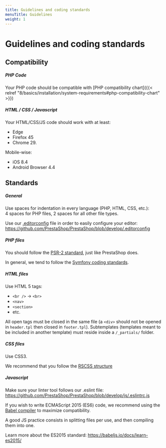 ```yaml
---
title: Guidelines and coding standards
menuTitle: Guidelines
weight: 1
---
```


# Guidelines and coding standards

## Compatibility

##### PHP Code

Your PHP code should be compatible with [PHP compatibility chart]({{< relref "8/basics/installation/system-requirements#php-compatibility-chart" >}})

##### HTML / CSS / Javascript

Your HTML/CSS/JS code should work with at least:

- Edge
- Firefox 45
- Chrome 29.

Mobile-wise:
 
- iOS 8.4
- Android Browser 4.4

## Standards

##### General

Use spaces for indentation in every language (PHP, HTML, CSS, etc.):<br>4 spaces for PHP files, 2 spaces for all other file types.

Use our [.editorconfig](https://editorconfig.org/) file in order to easily configure your editor: https://github.com/PrestaShop/PrestaShop/blob/develop/.editorconfig

##### PHP files

You should follow the [PSR-2 standard](https://www.php-fig.org/psr/psr-2/), just like PrestaShop does.

In general, we tend to follow the [Symfony coding standards](https://symfony.com/doc/current/contributing/code/standards.html).

##### HTML files

Use HTML 5 tags:

* `<br />` → `<br>`
* `<nav>`
* `<section>`
* etc.

All open tags must be closed in the same file (a `<div>` should not be opened in `header.tpl` then closed in `footer.tpl`). Subtemplates (templates meant to be included in another template) must reside inside a `/_partials/` folder.

##### CSS files

Use CSS3.

We recommend that you follow the [RSCSS structure](https://github.com/rstacruz/rscss/tree/main/docs/)

##### Javascript

Make sure your linter tool follows our .eslint file: https://github.com/PrestaShop/PrestaShop/blob/develop/js/.eslintrc.js

If you wish to write ECMAScript 2015 (ES6) code, we recommend using the [Babel compiler](https://babeljs.io/) to maximize compatibility.

A good JS practice consists in splitting files per use, and then compiling them into one.

Learn more about the ES2015 standard: https://babeljs.io/docs/learn-es2015/
